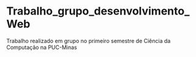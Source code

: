 # Trabalho_grupo_desenvolvimento_Web
 Trabalho realizado em grupo no primeiro semestre de Ciência da Computação na PUC-Minas
